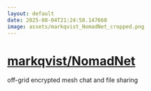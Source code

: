 ```yaml
---
layout: default
date: 2025-08-04T21:24:58.147668
image: assets/markqvist_NomadNet_cropped.png
---
```


# [markqvist/NomadNet](https://github.com/markqvist/NomadNet)

off-grid encrypted mesh chat and file sharing
